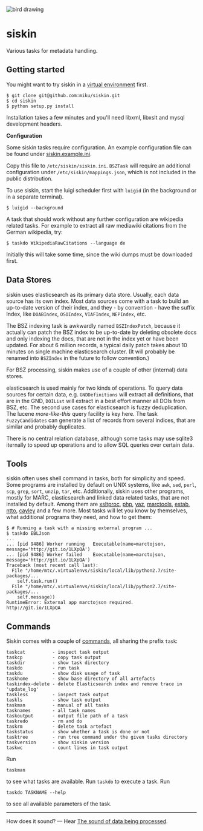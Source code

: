![bird drawing](http://i.imgur.com/PNq6dWf.gif)

siskin
======

Various tasks for metadata handling.

Getting started
---------------

You might want to try siskin in a [virtual environment](http://docs.python-guide.org/en/latest/dev/virtualenvs/) first.

    $ git clone git@github.com:miku/siskin.git
    $ cd siskin
    $ python setup.py install

Installation takes a few minutes and you'll need libxml, libxslt and mysql
development headers.

**Configuration**

Some siskin tasks require configuration. An example configuration file
can be found under [siskin.example.ini](https://github.com/miku/siskin/blob/master/siskin.example.ini).

Copy this file to `/etc/siskin/siskin.ini`. `BSZTask` will require an additional
configuration under `/etc/siskin/mappings.json`, which is not included in the
public distribution.

To use siskin, start the luigi scheduler first with `luigid` (in the background or in a separate terminal).

    $ luigid --background

A task that should work without any further configuration are wikipedia related tasks.
For example to extract all raw mediawiki citations from the German wikipedia, try:

    $ taskdo WikipediaRawCitations --language de

Initially this will take some time, since the wiki dumps must be downloaded first.

Data Stores
-----------

siskin uses elasticsearch as its primary data store. Usually, each data source
has its own index. Most data sources come with a task to build an up-to-date
version of their index, and they - by convention - have the suffix Index, like
`DOABIndex`, `OSOIndex`, `VIAFIndex`, `NEPIndex`, etc.

The BSZ indexing task is awkwardly named `BSZIndexPatch`, because it actually
can patch the BSZ index to be up-to-date by deleting obsolete docs and only
indexing the docs, that are not in the index yet or have been updated. For
about 6 million records, a typical daily patch takes about 10 minutes on single
machine elasticsearch cluster. (It will probably be renamed into `BSZIndex` in the future
to follow convention.)

For BSZ processing, siskin makes use of a couple of other (internal) data stores.

elasticsearch is used mainly for two kinds of operations. To query data sources for
certain data, e.g. `GNDDefinitions` will extract all definitions, that are in the GND,
`DOIList` will extract in a best effort manner all DOIs from BSZ, etc. The second
use cases for elasticsearch is fuzzy deduplication. The lucene *more-like-this*
query facility is key here. The task `FuzzyCandidates` can generate a list
of records from several indices, that are similar and probably duplicates.

There is no central relation database, although some tasks may use sqlite3
iternally to speed up operations and to allow SQL queries over certain data.

Tools
-----

siskin often uses shell command in tasks, both for simplicity and speed. Some
programs are installed by default on UNIX systems, like `awk`, `sed`, `perl`, `scp`, `grep`, `sort`, `unzip`, `tar`, etc.
Additionally, siskin uses other programs, mostly for MARC, elasticsearch and linked data related tasks, that are not installed by default.
Among them are [xsltproc](http://xmlsoft.org/XSLT/xsltproc.html), [php](http://php.net/), [yaz](http://www.indexdata.com/yaz), [marctools](https://github.com/ubleipzig/marctools), [estab](https://github.com/miku/estab), [ntto](https://github.com/miku/ntto), [cayley](https://github.com/google/cayley) and a few more.
Most tasks will let you know by themselves, what additional programs they need, and how to get them:

    $ # Running a task with a missing external program ...
    $ taskdo EBLJson
    ...
    ... [pid 9486] Worker running   Executable(name=marctojson, message='http://git.io/1LXpQA')
    ... [pid 9486] Worker failed    Executable(name=marctojson, message='http://git.io/1LXpQA')
    Traceback (most recent call last):
      File "/home/mtc/.virtualenvs/siskin/local/lib/python2.7/site-packages/...
        self.task.run()
      File "/home/mtc/.virtualenvs/siskin/local/lib/python2.7/site-packages/...
        self.message))
    RuntimeError: External app marctojson required.
    http://git.io/1LXpQA

Commands
--------

Siskin comes with a couple of [commands](https://github.com/miku/siskin/tree/master/bin), all sharing the prefix `task`:

    taskcat          - inspect task output
    taskcp           - copy task output
    taskdir          - show task directory
    taskdo           - run task
    taskdu           - show disk usage of task
    taskhome         - show base directory of all artefacts
    taskindex-delete - delete Elasticsearch index and remove trace in 'update_log'
    taskless         - inspect task output
    taskls           - show task output
    taskman          - manual of all tasks
    tasknames        - all task names
    taskoutput       - output file path of a task
    taskredo         - rm and do
    taskrm           - delete task artefact
    taskstatus       - show whether a task is done or not
    tasktree         - run tree command under the given tasks directory
    taskversion      - show siskin version
    taskwc           - count lines in task output

Run

    taskman

to see what tasks are available. Run `taskdo` to execute a task. Run

    taskdo TASKNAME --help

to see all available parameters of the task.

----

How does it sound? &mdash; Hear [The sound of data being processed](http://vimeo.com/99084953).
